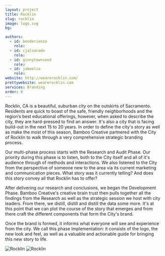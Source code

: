 ```yaml
---
layout: project
title: Rocklin
slug: rocklin
image: logo.svg
bg:

authors:
  - id: benderienzo
    role: 
  - id: cjalvarado
    role: 
  - id: ginnytownsend
    role: 
  - id: jakeelia
    role: 
website: http://wearerocklin.com/
prettywebsite: wearerocklin.com
services: Branding
order: 8
---
```


Rocklin, CA is a beautiful, suburban city on the outskirts of Sacramento. Residents are quick to boast of the safe, friendly neighborhoods and the region’s best educational offerings, however, when asked to describe the city, they are hard-pressed to find an answer. It's also a city that is facing build-out in the next 15 to 20 years. In order to define the city's story as well as make the most of this season, Bamboo Creative partnered with the City of Rocklin to walk through a very comprehensive strategic branding process. 

Our multi-phase process starts with the Research and Audit Phase. Our priority during this phase is to listen, both to the City itself and all of it's audience through of methods and interactions. We also listened to the City from the perspective of someone new to the area via its current marketing and communication pieces. What story was it currently telling? And does this story convey all that Rocklin has to offer?

After delivering our research and conclusions, we began the Development Phase. Bamboo Creative's creative brain trust then pulls together all the findings from the Research as well as the strategic session we host with city leaders. From there, we distill, distill and distill the data some more. It's at this point that we can plot the course of the story that emerges and from there craft the different components that form the City's brand.

Once the brand is formed, it informs what everyone will see and experience from the city. We call this phase Implementation: it consists of the logo, the new look and feel, as well as a valuable and actionable guide for bringing this new story to life.

![Rocklin](/images/client-assets/{{page.slug}}/01.jpg)
![Rocklin](/images/client-assets/{{page.slug}}/02.jpg)